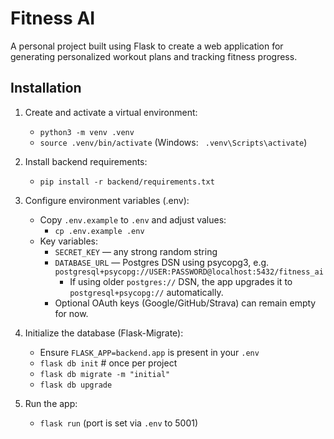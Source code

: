 # Fitness AI

A personal project built using Flask to create a web application for generating personalized workout plans and tracking fitness progress.

## Installation

1. Create and activate a virtual environment:
   - `python3 -m venv .venv`
   - `source .venv/bin/activate`  (Windows: ` .venv\Scripts\activate`)

2. Install backend requirements:
   - `pip install -r backend/requirements.txt`

3. Configure environment variables (.env):
   - Copy `.env.example` to `.env` and adjust values:
     - `cp .env.example .env`
   - Key variables:
     - `SECRET_KEY` — any strong random string
     - `DATABASE_URL` — Postgres DSN using psycopg3, e.g. `postgresql+psycopg://USER:PASSWORD@localhost:5432/fitness_ai`
       - If using older `postgres://` DSN, the app upgrades it to `postgresql+psycopg://` automatically.
     - Optional OAuth keys (Google/GitHub/Strava) can remain empty for now.

4. Initialize the database (Flask-Migrate):
   - Ensure `FLASK_APP=backend.app` is present in your `.env`
   - `flask db init`        # once per project
   - `flask db migrate -m "initial"`
   - `flask db upgrade`

5. Run the app:
   - `flask run` (port is set via `.env` to 5001)
